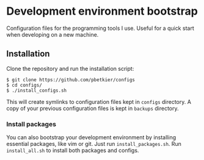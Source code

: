 # Development environment bootstrap 
Configuration files for the programming tools I use. Useful for a quick start when developing on a new machine.

## Installation
Clone the repository and run the installation script:
```
$ git clone https://github.com/pbetkier/configs
$ cd configs/
$ ./install_configs.sh
```

This will create symlinks to configuration files kept in ``configs`` directory. A copy of your previous configuration files is kept in ``backups`` directory.

### Install packages
You can also bootstrap your development environment by installing essential packages, like vim or git. Just run ``install_packages.sh``. Run ``install_all.sh`` to install both packages and configs.

